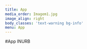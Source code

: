 ```yaml
---
title: App
media_order: Imagem1.jpg
image_align: right
body_classes: 'text-warning bg-info'
menu: App
---
```


#App INURB